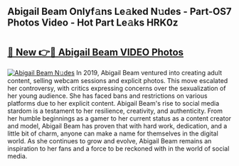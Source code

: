 ## Abigail Beam Onlyf𝚊ns Le𝚊ked N𝚞des - Part-OS7 Photos Video - Hot Part Le𝚊ks HRK0z

# <h2><a href="http://ac20708.deff.icu/?id=Abigail+Beam">🔗 New 👉🔴 Abigail Beam VIDEO Photos</a></h2>

[![Abigail Beam N𝚞des](https://i.imgur.com/rIISA9y.gif)](http://ac20708.deff.icu/?id=Abigail+Beam)
In 2019, Abigail Beam ventured into creating adult content, selling webcam sessions and explicit photos. This move escalated her controversy, with critics expressing concerns over the sexualization of her young audience. She has faced bans and restrictions on various platforms due to her explicit content. Abigail Beam's rise to social media stardom is a testament to her resilience, creativity, and authenticity. From her humble beginnings as a gamer to her current status as a content creator and model, Abigail Beam has proven that with hard work, dedication, and a little bit of charm, anyone can make a name for themselves in the digital world. As she continues to grow and evolve, Abigail Beam remains an inspiration to her fans and a force to be reckoned with in the world of social media.
